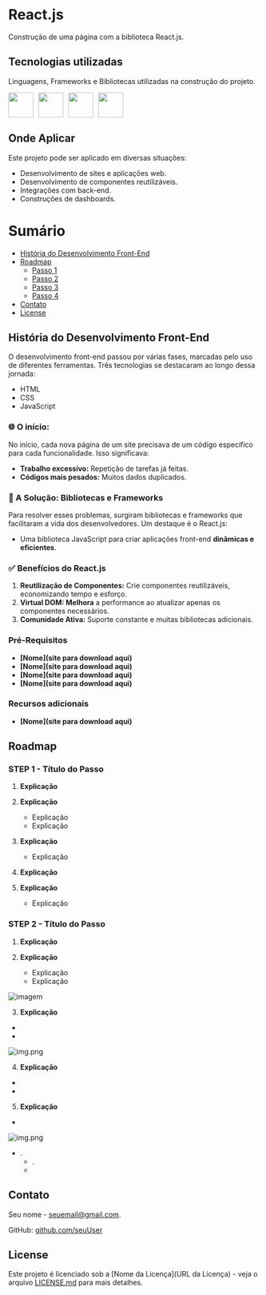 <!-- Exemplo de uso do template: https://github.com/kspencerl/lab-springboot-basic-api -->

# React.js

Construção de uma página com a biblioteca React.js.

## Tecnologias utilizadas
Linguagens, Frameworks e Bibliotecas utilizadas na construção do projeto.

<!-- Link com os badges para inserir abaixo https://devicon.dev/ -->
<div style="display: flex; gap: 10px;">
  <img width="50px" src="https://cdn.jsdelivr.net/gh/devicons/devicon@latest/icons/react/react-original.svg">
  <img width="50px" src="https://cdn.jsdelivr.net/gh/devicons/devicon@latest/icons/javascript/javascript-original.svg">
  <img width="50px" src="">
  <img width="50px" src="">
</div>

## Onde Aplicar
Este projeto pode ser aplicado em diversas situações:
- Desenvolvimento de sites e aplicações web.
- Desenvolvimento de componentes reutilizáveis.
- Integrações com back-end.
- Construções de dashboards.

# Sumário

* [História do Desenvolvimento Front-End](#história-do-desenvolvimento-front-end)
* [Roadmap](#roadmap)
  * [Passo 1](#step-1---inicialização-do-projeto-com-spring-initializr)
  * [Passo 2](#step-2---configuração-do-projeto-e-migrações-com-flyway)
  * [Passo 3](#step-3)
  * [Passo 4](#step-4)
* [Contato](#contato)
* [License](#license)




## História do Desenvolvimento Front-End

O desenvolvimento front-end passou por várias fases, marcadas pelo uso de diferentes ferramentas. Três tecnologias se destacaram ao longo dessa jornada:

- HTML
- CSS
- JavaScript

### 🌐 O início:
No início, cada nova página de um site precisava de um código específico para cada funcionalidade. Isso significava:
- **Trabalho excessivo:** Repetição de tarefas já feitas.
- **Códigos mais pesados:** Muitos dados duplicados.


### 🚀 A Solução: Bibliotecas e Frameworks
Para resolver esses problemas, surgiram bibliotecas e frameworks que facilitaram a vida dos desenvolvedores. Um destaque é o React.js:
- Uma biblioteca JavaScript para criar aplicações front-end **dinâmicas e eficientes**.

### ✅ Benefícios do React.js
1. **Reutilização de Componentes:** Crie componentes reutilizáveis, economizando tempo e esforço.
2. **Virtual DOM: Melhora** a performance ao atualizar apenas os componentes necessários.
3. **Comunidade Ativa:** Suporte constante e muitas bibliotecas adicionais.

 
### Pré-Requisitos
<!-- Neste setor, coloque as instalações necessárias para realizar o projeto-->
- **[Nome](site para download aqui)** <!--  - inserir breve comentário ao lado  -->
- **[Nome](site para download aqui)**
- **[Nome](site para download aqui)**
- **[Nome](site para download aqui)**

### Recursos adicionais
<!-- Aqui você pode inserir sites ou ferramentas online que não serão necessárias instalar, mas serão necessárias para realizar o projeto-->
- **[Nome](site para download aqui)**


## Roadmap
 ### STEP 1 - Título do Passo
1. **Explicação**


2. **Explicação**
   - Explicação
   - Explicação


3. **Explicação**
   - Explicação


4. **Explicação** 


5. **Explicação**
    - Explicação


### STEP 2 - Título do Passo
1. **Explicação**


2. **Explicação**
    - Explicação
    - Explicação

![imagem](img.png)

3. **Explicação**
  - 


  - 


  

![img.png](img.png)

4. **Explicação**

  - 


  - 



5. **Explicação**
  - 

 ![img.png](img.png)

  - .
    - .
    - 


## Contato
Seu nome - [seuemail@gmail.com](mailto:seuemail@gmail.com).

GitHub: [github.com/seuUser](https://github.com/seuUser)

## License

Este projeto é licenciado sob a [Nome da Licença](URL da Licença) - veja o arquivo [LICENSE.md](LICENSE.md) para mais detalhes.

